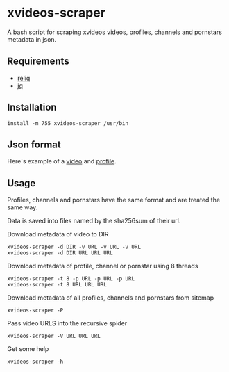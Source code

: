 # xvideos-scraper

A bash script for scraping xvideos videos, profiles, channels and pornstars metadata in json.

## Requirements

 - [reliq](https://github.com/TUVIMEN/reliq)
 - [jq](https://github.com/stedolan/jq)

## Installation

    install -m 755 xvideos-scraper /usr/bin

## Json format

Here's example of a [video](video-example.json) and [profile](profile-example.json).

## Usage

Profiles, channels and pornstars have the same format and are treated the same way.

Data is saved into files named by the sha256sum of their url.

Download metadata of video to DIR

    xvideos-scraper -d DIR -v URL -v URL -v URL
    xvideos-scraper -d DIR URL URL URL

Download metadata of profile, channel or pornstar using 8 threads

    xvideos-scraper -t 8 -p URL -p URL -p URL
    xvideos-scraper -t 8 URL URL URL

Download metadata of all profiles, channels and pornstars from sitemap

    xvideos-scraper -P

Pass video URLS into the recursive spider

    xvideos-scraper -V URL URL URL

Get some help

    xvideos-scraper -h
